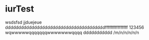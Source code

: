 iurTest
=======
wsdsfsd
jjduejeue
ddddddddddddddddddddddddddddddddddddddffffffffffffffff
123456
wqwwwwwqqqqqqqwwwwwwwqqqq
ddddddddddd
/m/n/n/n/n/n
